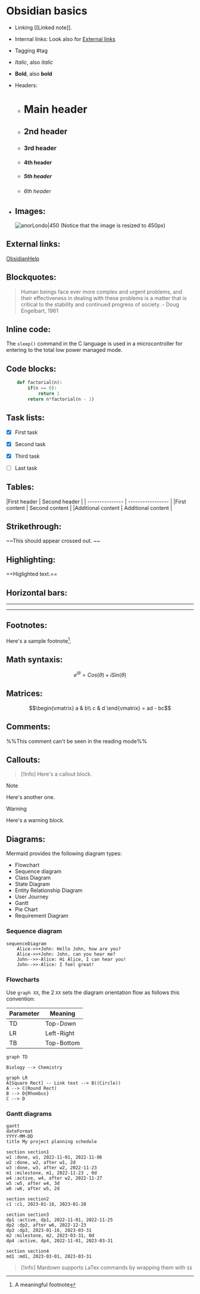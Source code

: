 # Obsidian basics

- Linking [[Linked note]].
- Internal links: Look also for [External links](#external+links)
- Tagging #tag 
- *Italic*, also _italic_
- **Bold**, also __bold__
- Headers:
	- # Main header
	- ## 2nd header
	- ### 3rd header
	- #### 4th header
	- ##### 5th header
	- ###### 6th header

- ## Images:

	![anorLondo|450](https://media.vandal.net/i/1088x1088/5-2018/20185251362_1.jpg)
(Notice that the image is resized to 450px)


## External links:
[ObsidianHelp](https://help.obsidian.md/How+to/Format+your+notes)


## Blockquotes:
> Human beings face ever more complex and urgent problems, and their effectiveness in dealing with these problems is a matter that is critical to the stability and continued progress of society. 
   \- Doug Engelbart, 1961


## Inline code:
The `sleep()` command in the C language is used in a microcontroller for entering to the total low power managed mode.


## Code blocks:

```Python
	def factorial(n):
		if(n == 0):
			return 1
		return n*factorial(n - 1)
```


## Task lists:
- [x] First task
- [x] Second task
- [x] Third task
- [ ] Last task


## Tables:

|First header | Second header |
	| --------------- | ----------------- |
	|First content | Second content |
	|Additional content | Additional content |


## Strikethrough:
~~This should appear crossed out. ~~


## Highlighting:
==Higlighted text.==


## Horizontal bars:

___

---


## Footnotes:
Here's a sample footnote[^1].

[^1]: A meaningful footnote


## Math syntaxis:

$$e^{i\theta} = Cos(\theta) + iSin(\theta)$$


## Matrices:

$$\begin{vmatrix}
a & b\\
c & d
\end{vmatrix} = ad - bc$$


## Comments:

%%This comment can't be seen in the reading mode%%


## Callouts:

> [!Info]
 Here's a callout block.

> [!Note]
 Here's another one.

>[!Warning]
>Here's a warning block.


## Diagrams:

Mermaid provides the following diagram types:

-   Flowchart
-   Sequence diagram
-   Class Diagram
-   State Diagram
-   Entity Relationship Diagram
-   User Journey
-   Gantt
-   Pie Chart
-   Requirement Diagram

### Sequence diagram

```mermaid
sequenceDiagram
	Alice->>+John: Hello John, how are you?
	Alice->>+John: John, can you hear me?
	John-->>-Alice: Hi Alice, I can hear you!
	John-->>-Alice: I feel great!	
```

### Flowcharts

Use `graph XX`, the 2 `XX` sets the diagram orientation flow as follows this convention:

| Parameter | Meaning |
| ---------- | ----------- |
| TD | Top-Down |
| LR | Left-Right |
| TB | Top-Bottom |

```mermaid
graph TD

Biology --> Chemistry
```

```mermaid
graph LR
A[Square Rect] -- Link text --> B((Circle))
A --> C(Round Rect)
B --> D{Rhombus}
C --> D
```


### Gantt diagrams

```mermaid
gantt
dateFormat
YYYY-MM-DD
title My project planning schedule

section section1
w1 :done, w1, 2022-11-01, 2022-11-06
w2 :done, w2, after w1, 2d
w3 :done, w3, after w2, 2022-11-23
m1 :milestone, m1, 2022-11-23 , 0d
w4 :active, w4, after w2, 2022-11-27
w5 :w5, after w4, 3d 
w6 :w6, after w5, 2d 

section section2
c1 :c1, 2023-01-16, 2023-01-28 

section section3
dp1 :active, dp1, 2022-11-01, 2022-11-25 
dp2 :dp2, after w6, 2022-12-23
dp3 :dp3, 2023-01-16, 2023-03-31 
m2 :milestone, m2, 2023-03-31, 0d 
dp4 :active, dp4, 2022-11-01, 2023-03-31

section section4 
md1 :md1, 2023-03-01, 2023-03-31

```



>[!info]
>Mardown supports LaTex commands by wrapping them with `$$`


